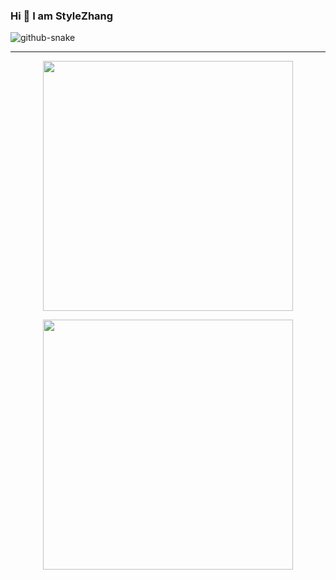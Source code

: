 ### Hi 👋 I am StyleZhang

<picture>
  <source media="(prefers-color-scheme: dark)" srcset="github-snake-dark.svg" />
  <source media="(prefers-color-scheme: light)" srcset="github-snake.svg" />
  <img alt="github-snake" src="github-snake.svg" />
</picture>

---

<p align = "center">
  <img src = "https://github-readme-stats.vercel.app/api?username=zxhlyh&show_icons=true&theme=bear" width = 400>
</p>
<p align = "center">
  <img src = "https://github-readme-streak-stats.herokuapp.com?user=zxhlyh&theme=dark&hide_border=true" width = 400>
</p>
